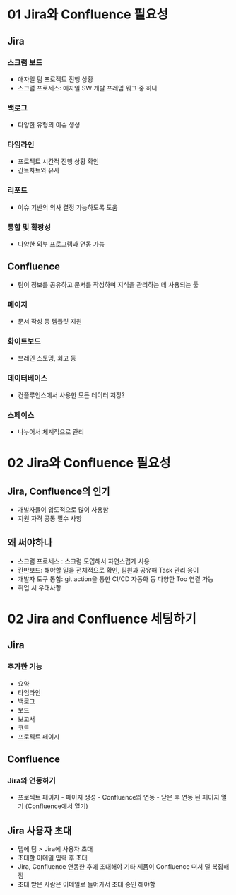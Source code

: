 # 01 Jira와 Confluence 필요성
## Jira
### 스크럼 보드
- 애자일 팀 프로젝트 진행 상황
- 스크럼 프로세스: 애자일 SW 개발 프레임 워크 중 하나
### 백로그
- 다양한 유형의 이슈 생성
### 타임라인
- 프로젝트 시간적 진행 상황 확인
- 간트차트와 유사
### 리포트
- 이슈 기반의 의사 결정 가능하도록 도움
### 통합 및 확장성
- 다양한 외부 프로그램과 연동 가능

## Confluence
- 팀이 정보를 공유하고 문서를 작성하며 지식을 관리하는 데 사용되는 툴
### 페이지
- 문서 작성 등 템플릿 지원
### 화이트보드
- 브레인 스토밍, 회고 등
### 데이터베이스
- 컨플루언스에서 사용한 모든 데이터 저장?
### 스페이스
- 나누어서 체계적으로 관리

# 02 Jira와 Confluence 필요성
## Jira, Confluence의 인기
- 개발자들이 압도적으로 많이 사용함
- 지원 자격 공통 필수 사항

## 왜 써야하나
- 스크럼 프로세스 : 스크럼 도입해서 자연스럽게 사용
- 칸반보드: 해야할 일을 전체적으로 확인, 팀원과 공유해 Task 관리 용이
- 개발자 도구 통합: git action을 통한 CI/CD 자동화 등 다양한 Too 연결 가능
- 취업 시 우대사항

# 02 Jira and Confluence 세팅하기
## Jira
### 추가한 기능
- 요약
- 타임라인
- 백로그
- 보드
- 보고서
- 코드
- 프로젝트 페이지

## Confluence
### Jira와 연동하기
- 프로젝트 페이지 - 페이지 생성 - Confluence와 연동 - 닫은 후 연동 된 페이지 열기 (Confluence에서 열기)

## Jira 사용자 초대
- 탭에 팀 > Jira에 사용자 초대
- 초대할 이메일 입력 후 초대
- Jira, Confluence 연동한 후에 초대해야 기타 제품이 Confluence 떠서 덜 복잡해짐
- 초대 받은 사람은 이메일로 들어가서 초대 승인 해야함

